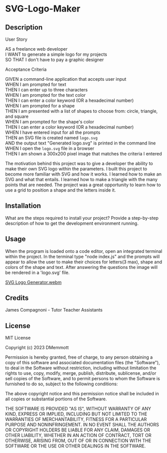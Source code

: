 # SVG-Logo-Maker

## Description
User Story <br>

AS a freelance web developer <br>
I WANT to generate a simple logo for my projects <br>
SO THAT I don't have to pay a graphic designer <br>

Acceptance Criteria <br>

GIVEN a command-line application that accepts user input <br>
WHEN I am prompted for text <br>
THEN I can enter up to three characters <br>
WHEN I am prompted for the text color <br>
THEN I can enter a color keyword (OR a hexadecimal number) <br>
WHEN I am prompted for a shape <br>
THEN I am presented with a list of shapes to choose from: circle, triangle, and square <br>
WHEN I am prompted for the shape's color <br>
THEN I can enter a color keyword (OR a hexadecimal number) <br>
WHEN I have entered input for all the prompts <br>
THEN an SVG file is created named `logo.svg` <br>
AND the output text "Generated logo.svg" is printed in the command line <br>
WHEN I open the `logo.svg` file in a browser <br>
THEN I am shown a 300x200 pixel image that matches the criteria I entered <br>

The motivation behind this project was to give a developer the ability to make their own SVG logo within the parameters. 
I built this project to become more familiar with SVG and how it works. 
I learned how to make an SVG and what that entails. I learned how to make a triangle with the many points that are needed. The project was a great opportunity to learn how to use a grid to position a shape and the letters inside it.


## Installation

What are the steps required to install your project? Provide a step-by-step description of how to get the development environment running.

## Usage

When the program is loaded onto a code editor, open an integrated terminal within the project. In the terminal type "node index.js" and the prompts will appear to allow the user to make their choices for letters(3 max), shape and colors of the shape and text. After answering the questions the image will be rendered in a 'logo.svg' file. 

[SVG Logo Generator.webm](https://github.com/DNasson/SVG-Logo-Maker/assets/123035338/60237d69-a831-4428-8e1d-2f24aa9bc963)

## Credits

James Compagnoni - Tutor
Teacher Assistants

## License

MIT License

Copyright (c) 2023 DMemmott

Permission is hereby granted, free of charge, to any person obtaining a copy
of this software and associated documentation files (the "Software"), to deal
in the Software without restriction, including without limitation the rights
to use, copy, modify, merge, publish, distribute, sublicense, and/or sell
copies of the Software, and to permit persons to whom the Software is
furnished to do so, subject to the following conditions:

The above copyright notice and this permission notice shall be included in all
copies or substantial portions of the Software.

THE SOFTWARE IS PROVIDED "AS IS", WITHOUT WARRANTY OF ANY KIND, EXPRESS OR
IMPLIED, INCLUDING BUT NOT LIMITED TO THE WARRANTIES OF MERCHANTABILITY,
FITNESS FOR A PARTICULAR PURPOSE AND NONINFRINGEMENT. IN NO EVENT SHALL THE
AUTHORS OR COPYRIGHT HOLDERS BE LIABLE FOR ANY CLAIM, DAMAGES OR OTHER
LIABILITY, WHETHER IN AN ACTION OF CONTRACT, TORT OR OTHERWISE, ARISING FROM,
OUT OF OR IN CONNECTION WITH THE SOFTWARE OR THE USE OR OTHER DEALINGS IN THE
SOFTWARE.
